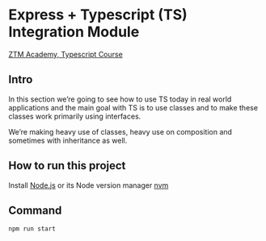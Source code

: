 # Express + Typescript (TS) Integration Module

[ZTM Academy, Typescript Course](https://academy.zerotomastery.io/courses/1316943/lectures/30291512)

## Intro

In this section we’re going to see how to use TS today in real world applications and the main goal with TS is to use classes and to make these classes work primarily using interfaces.

We’re making heavy use of classes, heavy use on composition and sometimes with inheritance as well.

## How to run this project

Install [Node.js](https://nodejs.org/en/) or its Node version manager [nvm](https://github.com/nvm-sh/nvm)

## Command

```
npm run start
```
